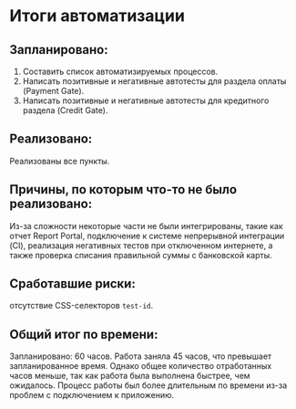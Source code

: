 # Итоги автоматизации

## Запланировано:
1. Составить список автоматизируемых процессов.
2. Написать позитивные и негативные автотесты для раздела оплаты (Payment Gate).
3. Написать позитивные и негативные автотесты для кредитного раздела (Credit Gate).

## Реализовано: 
Реализованы все пункты.

## Причины, по которым что-то не было реализовано:
Из-за сложности некоторые части не были интегрированы, такие как отчет Report Portal, подключение к системе непрерывной интеграции (CI), реализация негативных тестов при отключенном интернете, а также проверка списания правильной суммы с банковской карты.

## Сработавшие риски:
отсутствие CSS-селекторов `test-id`.

## Общий итог по времени: 
Запланировано: 60 часов.
Работа заняла 45 часов, что превышает запланированное время. Однако общее количество отработанных часов меньше, так как работа была выполнена быстрее, чем ожидалось. Процесс работы был более длительным по времени из-за проблем с подключением к приложению.